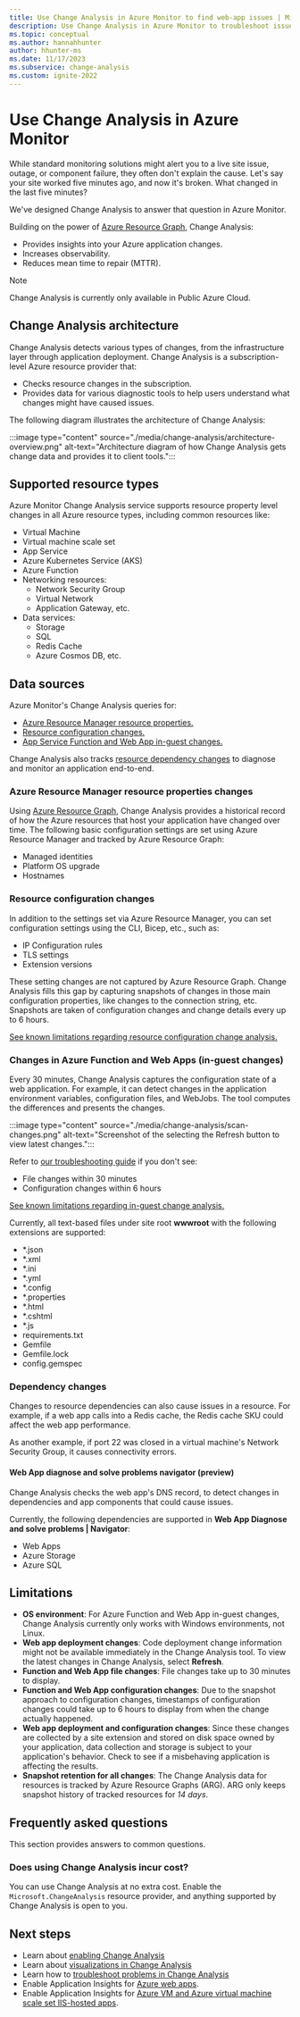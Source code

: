 ```yaml
---
title: Use Change Analysis in Azure Monitor to find web-app issues | Microsoft Docs
description: Use Change Analysis in Azure Monitor to troubleshoot issues on live sites.
ms.topic: conceptual
ms.author: hannahhunter
author: hhunter-ms
ms.date: 11/17/2023 
ms.subservice: change-analysis
ms.custom: ignite-2022
---
```


# Use Change Analysis in Azure Monitor

While standard monitoring solutions might alert you to a live site issue, outage, or component failure, they often don't explain the cause. Let's say your site worked five minutes ago, and now it's broken. What changed in the last five minutes? 

We've designed Change Analysis to answer that question in Azure Monitor.

Building on the power of [Azure Resource Graph](../../governance/resource-graph/overview.md), Change Analysis:
- Provides insights into your Azure application changes.
- Increases observability.
- Reduces mean time to repair (MTTR).

> [!NOTE]
> Change Analysis is currently only available in Public Azure Cloud.

## Change Analysis architecture 

Change Analysis detects various types of changes, from the infrastructure layer through application deployment. Change Analysis is a subscription-level Azure resource provider that:
- Checks resource changes in the subscription. 
- Provides data for various diagnostic tools to help users understand what changes might have caused issues.

The following diagram illustrates the architecture of Change Analysis:

:::image type="content" source="./media/change-analysis/architecture-overview.png" alt-text="Architecture diagram of how Change Analysis gets change data and provides it to client tools.":::

## Supported resource types

Azure Monitor Change Analysis service supports resource property level changes in all Azure resource types, including common resources like:
- Virtual Machine
- Virtual machine scale set
- App Service
- Azure Kubernetes Service (AKS)
- Azure Function
- Networking resources: 
    - Network Security Group
    - Virtual Network
    - Application Gateway, etc.
- Data services: 
    - Storage
    - SQL
    - Redis Cache
    - Azure Cosmos DB, etc.

## Data sources

Azure Monitor's Change Analysis queries for:
- [Azure Resource Manager resource properties.](#azure-resource-manager-resource-properties-changes)
- [Resource configuration changes.](#resource-configuration-changes)
- [App Service Function and Web App in-guest changes.](#changes-in-azure-function-and-web-apps-in-guest-changes) 

Change Analysis also tracks [resource dependency changes](#dependency-changes) to diagnose and monitor an application end-to-end.

### Azure Resource Manager resource properties changes

Using [Azure Resource Graph](../../governance/resource-graph/overview.md), Change Analysis provides a historical record of how the Azure resources that host your application have changed over time. The following basic configuration settings are set using Azure Resource Manager and tracked by Azure Resource Graph:
- Managed identities
- Platform OS upgrade
- Hostnames

### Resource configuration changes

In addition to the settings set via Azure Resource Manager, you can set configuration settings using the CLI, Bicep, etc., such as:
- IP Configuration rules
- TLS settings
- Extension versions

These setting changes are not captured by Azure Resource Graph. Change Analysis fills this gap by capturing snapshots of changes in those main configuration properties, like changes to the connection string, etc. Snapshots are taken of configuration changes and change details every up to 6 hours. 

[See known limitations regarding resource configuration change analysis.](#limitations)

### Changes in Azure Function and Web Apps (in-guest changes)

Every 30 minutes, Change Analysis captures the configuration state of a web application. For example, it can detect changes in the application environment variables, configuration files, and WebJobs. The tool computes the differences and presents the changes. 

:::image type="content" source="./media/change-analysis/scan-changes.png" alt-text="Screenshot of the selecting the Refresh button to view latest changes.":::   

Refer to [our troubleshooting guide](./change-analysis-troubleshoot.md#cannot-see-in-guest-changes-for-newly-enabled-web-app) if you don't see:
- File changes within 30 minutes
- Configuration changes within 6 hours 

[See known limitations regarding in-guest change analysis.](#limitations)

Currently, all text-based files under site root **wwwroot** with the following extensions are supported:

- *.json
- *.xml
- *.ini
- *.yml
- *.config
- *.properties
- *.html
- *.cshtml
- *.js
- requirements.txt
- Gemfile
- Gemfile.lock
- config.gemspec

### Dependency changes

Changes to resource dependencies can also cause issues in a resource. For example, if a web app calls into a Redis cache, the Redis cache SKU could affect the web app performance. 

As another example, if port 22 was closed in a virtual machine's Network Security Group, it causes connectivity errors.

#### Web App diagnose and solve problems navigator (preview)

Change Analysis checks the web app's DNS record, to detect changes in dependencies and app components that could cause issues.

Currently, the following dependencies are supported in **Web App Diagnose and solve problems | Navigator**:

- Web Apps
- Azure Storage
- Azure SQL

## Limitations

- **OS environment**: For Azure Function and Web App in-guest changes, Change Analysis currently only works with Windows environments, not Linux.
- **Web app deployment changes**: Code deployment change information might not be available immediately in the Change Analysis tool. To view the latest changes in Change Analysis, select **Refresh**.
- **Function and Web App file changes**: File changes take up to 30 minutes to display.
- **Function and Web App configuration changes**: Due to the snapshot approach to configuration changes, timestamps of configuration changes could take up to 6 hours to display from when the change actually happened.
- **Web app deployment and configuration changes**: Since these changes are collected by a site extension and stored on disk space owned by your application, data collection and storage is subject to your application's behavior. Check to see if a misbehaving application is affecting the results.
- **Snapshot retention for all changes**: The Change Analysis data for resources is tracked by Azure Resource Graphs (ARG). ARG only keeps snapshot history of tracked resources for _14 days_.

## Frequently asked questions

This section provides answers to common questions.

### Does using Change Analysis incur cost?

You can use Change Analysis at no extra cost. Enable the `Microsoft.ChangeAnalysis` resource provider, and anything supported by Change Analysis is open to you.

## Next steps

- Learn about [enabling Change Analysis](change-analysis-enable.md)
- Learn about [visualizations in Change Analysis](change-analysis-visualizations.md)
- Learn how to [troubleshoot problems in Change Analysis](change-analysis-troubleshoot.md)
- Enable Application Insights for [Azure web apps](../../azure-monitor/app/azure-web-apps.md).
- Enable Application Insights for [Azure VM and Azure virtual machine scale set IIS-hosted apps](../../azure-monitor/app/azure-vm-vmss-apps.md).

